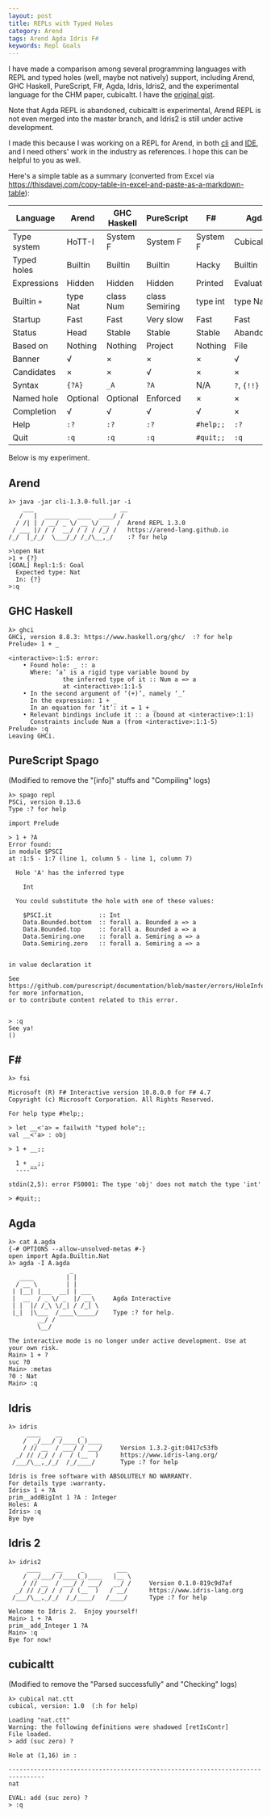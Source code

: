 ```yaml
---
layout: post
title: REPLs with Typed Holes
category: Arend
tags: Arend Agda Idris F#
keywords: Repl Goals
---
```


I have made a comparison among several programming languages with REPL and
typed holes (well, maybe not natively) support, including Arend, GHC Haskell,
PureScript, F#, Agda, Idris, Idris2, and the experimental language for the
CHM paper, cubicaltt.
I have the [original gist](https://gist.github.com/ice1000/c20426a218c7b08374e71985734a7b39).

Note that Agda REPL is abandoned, cubicaltt is experimental, Arend REPL is
not even merged into the master branch, and Idris2 is still under active
development.

I made this because I was working on a REPL for Arend, in both [cli] and [IDE],
and I need others' work in the industry as references.
I hope this can be helpful to you as well.

 [cli]: https://github.com/jetbrains/arend/pull/210
 [IDE]: https://github.com/jetbrains/intellij-arend/pull/188

Here's a simple table as a summary (converted from Excel via <https://thisdavej.com/copy-table-in-excel-and-paste-as-a-markdown-table>):

| Language    | Arend    | GHC Haskell | PureScript     | F#        | Agda        | Idris      | Idris2       | cubicaltt  |
|-------------|----------|-------------|----------------|-----------|-------------|------------|--------------|------------|
| Type system | HoTT-I   | System F    | System F       | System F  | Cubical TT  | MLTT       | MLTT+QTT     | Cubical TT |
| Typed holes | Builtin  | Builtin     | Builtin        | Hacky     | Builtin     | Builtin    | Builtin      | Builtin    |
| Expressions | Hidden   | Hidden      | Hidden         | Printed   | Evaluated   | Elaborated | Elaborated   | Printed    |
| Builtin `+` | type Nat | class Num   | class Semiring | type int  | type Nat    | class Num  | class Num    | N/A        |
| Startup     | Fast     | Fast        | Very slow      | Fast      | Fast        | Slow       | Fast         | Fast       |
| Status      | Head     | Stable      | Stable         | Stable    | Abandoned   | Stable     | Experimental | Toy        |
| Based on    | Nothing  | Nothing     | Project        | Nothing   | File        | Nothing    | Nothing      | File       |
| Banner      | √        | ×           | ×              | ×         | √           | √          | √            | ×          |
| Candidates  | ×        | ×           | √              | ×         | ×           | ×          | ×            | ×          |
| Syntax      | `{?A}`   | `_A`        | `?A`           | N/A       | `?`, `{!!}` | `?A`       | `?A`         | `?`        |
| Named hole  | Optional | Optional    | Enforced       | ×         | ×           | Enforced   | Optional     | ×          |
| Completion  | √        | √           | √              | √         | ×           | √          | ×            | ×          |
| Help        | `:?`     | `:?`        | `:?`           | `#help;;` | `:?`        | `:?`       | `:?`         | `:h`       |
| Quit        | `:q`     | `:q`        | `:q`           | `#quit;;` | `:q`        | `:q`       | `:q`         | `:q`       |

Below is my experiment.

## Arend

```
λ> java -jar cli-1.3.0-full.jar -i
    ___                        __
   /   |  _______  ____  ____/ /
  / /| | / __/ _ \/ __ \/ __  /  Arend REPL 1.3.0
 / ___ |/ / /  __/ / / / /_/ /   https://arend-lang.github.io
/_/  |_/_/  \___/_/ /_/\__,_/    :? for help

>\open Nat
>1 + {?}
[GOAL] Repl:1:5: Goal
  Expected type: Nat
  In: {?}
>:q
```

## GHC Haskell

```
λ> ghci
GHCi, version 8.8.3: https://www.haskell.org/ghc/  :? for help
Prelude> 1 + _

<interactive>:1:5: error:
    • Found hole: _ :: a
      Where: ‘a’ is a rigid type variable bound by
               the inferred type of it :: Num a => a
               at <interactive>:1:1-5
    • In the second argument of ‘(+)’, namely ‘_’
      In the expression: 1 + _
      In an equation for ‘it’: it = 1 + _
    • Relevant bindings include it :: a (bound at <interactive>:1:1)
      Constraints include Num a (from <interactive>:1:1-5)
Prelude> :q
Leaving GHCi.
```

## PureScript Spago

(Modified to remove the "\[info]" stuffs and "Compiling" logs)

```
λ> spago repl
PSCi, version 0.13.6
Type :? for help

import Prelude

> 1 + ?A
Error found:
in module $PSCI
at :1:5 - 1:7 (line 1, column 5 - line 1, column 7)

  Hole 'A' has the inferred type

    Int

  You could substitute the hole with one of these values:

    $PSCI.it             :: Int
    Data.Bounded.bottom  :: forall a. Bounded a => a
    Data.Bounded.top     :: forall a. Bounded a => a
    Data.Semiring.one    :: forall a. Semiring a => a
    Data.Semiring.zero   :: forall a. Semiring a => a


in value declaration it

See https://github.com/purescript/documentation/blob/master/errors/HoleInferredType.md for more information,
or to contribute content related to this error.


> :q
See ya!
()
```

## F#

```
λ> fsi

Microsoft (R) F# Interactive version 10.8.0.0 for F# 4.7
Copyright (c) Microsoft Corporation. All Rights Reserved.

For help type #help;;

> let __<'a> = failwith "typed hole";;
val __<'a> : obj

> 1 + __;;

  1 + __;;
  ----^^

stdin(2,5): error FS0001: The type 'obj' does not match the type 'int'

> #quit;;
```

## Agda

```
λ> cat A.agda
{-# OPTIONS --allow-unsolved-metas #-}
open import Agda.Builtin.Nat
λ> agda -I A.agda
                 _
   ____         | |
  / __ \        | |
 | |__| |___  __| | ___
 |  __  / _ \/ _  |/ __\     Agda Interactive
 | |  |/ /_\ \/_| / /_| \
 |_|  |\___  /____\_____/    Type :? for help.
        __/ /
        \__/

The interactive mode is no longer under active development. Use at your own risk.
Main> 1 + ?
suc ?0
Main> :metas
?0 : Nat
Main> :q
```

## Idris

```
λ> idris
     ____    __     _
    /  _/___/ /____(_)____
    / // __  / ___/ / ___/     Version 1.3.2-git:0417c53fb
  _/ // /_/ / /  / (__  )      https://www.idris-lang.org/
 /___/\__,_/_/  /_/____/       Type :? for help

Idris is free software with ABSOLUTELY NO WARRANTY.
For details type :warranty.
Idris> 1 + ?A
prim__addBigInt 1 ?A : Integer
Holes: A
Idris> :q
Bye bye
```

## Idris 2

```
λ> idris2
     ____    __     _         ___
    /  _/___/ /____(_)____   |__ \
    / // __  / ___/ / ___/   __/ /     Version 0.1.0-819c9d7af
  _/ // /_/ / /  / (__  )   / __/      https://www.idris-lang.org
 /___/\__,_/_/  /_/____/   /____/      Type :? for help

Welcome to Idris 2.  Enjoy yourself!
Main> 1 + ?A
prim__add_Integer 1 ?A
Main> :q
Bye for now!
```

## cubicaltt

(Modified to remove the "Parsed successfully" and "Checking" logs)

```
λ> cubical nat.ctt
cubical, version: 1.0  (:h for help)

Loading "nat.ctt"
Warning: the following definitions were shadowed [retIsContr]
File loaded.
> add (suc zero) ?

Hole at (1,16) in :

--------------------------------------------------------------------------------
nat

EVAL: add (suc zero) ?
> :q
```
